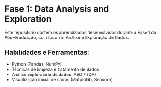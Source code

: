 ﻿# Fase 1: Data Analysis and Exploration

Este repositório contém os aprendizados desenvolvidos durante a Fase 1 da Pós-Graduação, com foco em Análise e Exploração de Dados.

## Habilidades e Ferramentas:
- Python (Pandas, NumPy)
- Técnicas de limpeza e tratamento de dados
- Análise exploratória de dados (AED / EDA)
- Visualização inicial de dados (Matplotlib, Seaborn)
